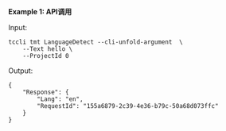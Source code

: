 **Example 1: API调用**



Input: 

```
tccli tmt LanguageDetect --cli-unfold-argument  \
    --Text hello \
    --ProjectId 0
```

Output: 
```
{
    "Response": {
        "Lang": "en",
        "RequestId": "155a6879-2c39-4e36-b79c-50a68d073ffc"
    }
}
```

